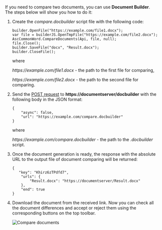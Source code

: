 If you need to compare two documents, you can use **Document Builder**. The steps below will show you how to do it:

1. Create the *compare.docbuilder* script file with the following code:

   ```
   builder.OpenFile("https://example.com/file1.docx");
   var file = builderJS.OpenTmpFile("https://example.com/file2.docx");
   AscCommonWord.CompareDocuments(Api, file, null);
   file.Close();
   builder.SaveFile("docx", "Result.docx");
   builder.CloseFile();
   ```

   where

   *https\://example.com/file1.docx* - the path to the first file for comparing,

   *https\://example.com/file2.docx* - the path to the second file for comparing.

2. Send the [POST request](/editors/documentbuilderapi) to **https\://documentserver/docbuilder** with the following body in the JSON format:

   ```
   {
       "async": false,
       "url": "https://example.com/compare.docbuilder"
   }
   ```

   where

   *https\://example.com/compare.docbuilder* - the path to the *.docbuilder* script.

3. Once the document generation is ready, the response with the absolute URL to the output file of document comparing will be returned:

   ```
   {
      "key": "Khirz6zTPdfd7",
       "urls": {
           "Result.docx": "https://documentserver/Result.docx"
       },
       "end": true
   }
   ```

4. Download the document from the received link. Now you can check all the document differences and accept or reject them using the corresponding buttons on the top toolbar.

   ![Compare documents](/docbuilder/compare-documents.png)
